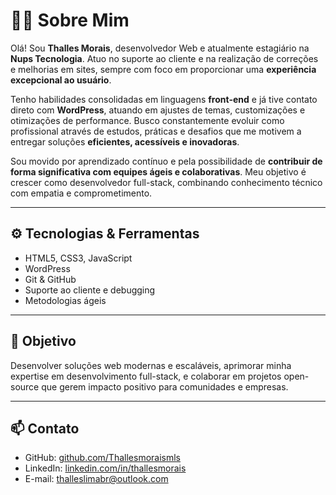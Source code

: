 # 👨‍💻 Sobre Mim

Olá! Sou **Thalles Morais**, desenvolvedor Web e atualmente estagiário na **Nups Tecnologia**. 
Atuo no suporte ao cliente e na realização de correções e melhorias em sites, sempre com foco em proporcionar uma **experiência excepcional ao usuário**.

Tenho habilidades consolidadas em linguagens **front-end** e já tive contato direto com **WordPress**, atuando em ajustes de temas, customizações e otimizações de performance. 
Busco constantemente evoluir como profissional através de estudos, práticas e desafios que me motivem a entregar soluções **eficientes, acessíveis e inovadoras**.

Sou movido por aprendizado contínuo e pela possibilidade de **contribuir de forma significativa com equipes ágeis e colaborativas**. 
Meu objetivo é crescer como desenvolvedor full-stack, combinando conhecimento técnico com empatia e comprometimento.

---

## ⚙️ Tecnologias & Ferramentas

- HTML5, CSS3, JavaScript
- WordPress 
- Git & GitHub
- Suporte ao cliente e debugging
- Metodologias ágeis

---

## 🎯 Objetivo

Desenvolver soluções web modernas e escaláveis, aprimorar minha expertise em desenvolvimento full-stack, e colaborar em projetos open-source que gerem impacto positivo para comunidades e empresas.

---

## 📫 Contato

- GitHub: [github.com/Thallesmoraismls](https://github.com/Thallesmoraismls)
- LinkedIn: [linkedin.com/in/thallesmorais](https://www.linkedin.com/in/thalles-morais-lima-5b04b32b3)
- E-mail: thalleslimabr@outlook.com

